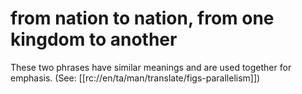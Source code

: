 # from nation to nation, from one kingdom to another

These two phrases have similar meanings and are used together for emphasis. (See: [[rc://en/ta/man/translate/figs-parallelism]])

